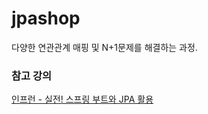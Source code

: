 # jpashop

다양한 연관관계 매핑 및 N+1문제를 해결하는 과정.

### 참고 강의
[인프런 - 실전! 스프링 부트와 JPA 활용](https://www.inflearn.com/course/%EC%8A%A4%ED%94%84%EB%A7%81%EB%B6%80%ED%8A%B8-JPA-%ED%99%9C%EC%9A%A9-1/dashboard)

